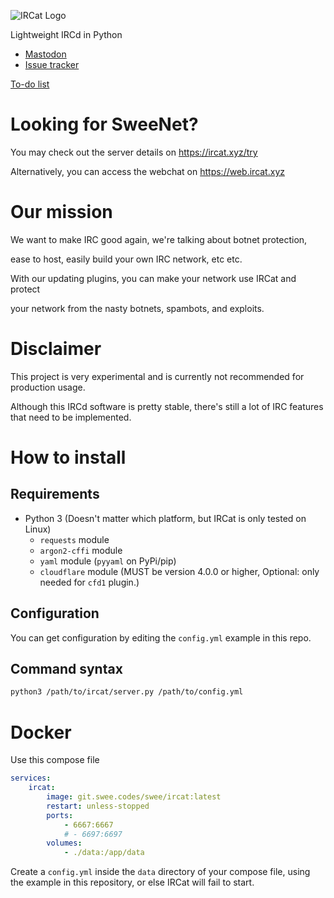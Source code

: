 ![IRCat Logo](https://git.swee.codes/swee/IRCat/raw/branch/main/ircat-invert.svg)

Lightweight IRCd in Python

* <a rel="me" href="https://mastodon.swee.codes/@ircat">Mastodon</a>
* [Issue tracker](https://discuss.swee.codes/c/12)

[To-do list](todo.md)

# Looking for SweeNet?

You may check out the server details on https://ircat.xyz/try

Alternatively, you can access the webchat on https://web.ircat.xyz

# Our mission

We want to make IRC good again, we're talking about botnet protection,

ease to host, easily build your own IRC network, etc etc.

With our updating plugins, you can make your network use IRCat and protect

your network from the nasty botnets, spambots, and exploits.

# Disclaimer

This project is very experimental and is currently not recommended for production usage.

Although this IRCd software is pretty stable, there's still a lot of IRC features that need to be implemented.

# How to install

## Requirements

* Python 3 (Doesn't matter which platform, but IRCat is only tested on Linux)
   * `requests` module
   * `argon2-cffi` module
   * `yaml` module (`pyyaml` on PyPi/pip)
   * `cloudflare` module (MUST be version 4.0.0 or higher, Optional: only needed for `cfd1` plugin.)

## Configuration

You can get configuration by editing the `config.yml` example in this repo.

## Command syntax

```bash
python3 /path/to/ircat/server.py /path/to/config.yml
```

# Docker

Use this compose file

```yaml
services:
    ircat:
        image: git.swee.codes/swee/ircat:latest
        restart: unless-stopped
        ports:
            - 6667:6667
            # - 6697:6697
        volumes:
            - ./data:/app/data
```

Create a `config.yml` inside the `data` directory of your compose file, using the example in this repository, or else IRCat will fail to start.